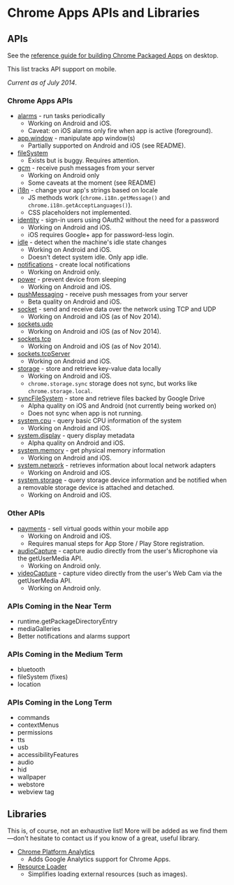 # Chrome Apps APIs and Libraries

## APIs

See the [reference guide for building Chrome Packaged Apps](http://developer.chrome.com/apps/about_apps.html) on desktop.

This list tracks API support on mobile.

_Current as of July 2014_.

### Chrome Apps APIs

* [alarms](https://github.com/MobileChromeApps/mobile-chrome-apps/tree/master/chrome-cordova/plugins/chrome.alarms) - run tasks periodically
    * Working on Android and iOS.
    * Caveat: on iOS alarms only fire when app is active (foreground).
* [app.window](https://github.com/MobileChromeApps/mobile-chrome-apps/tree/master/chrome-cordova/plugins/chrome-bootstrap) - manipulate app window(s)
    * Partially supported on Android and iOS (see README).
* [fileSystem](https://github.com/MobileChromeApps/mobile-chrome-apps/tree/master/chrome-cordova/plugins/chrome.fileSystem)
    * Exists but is buggy. Requires attention.
* [gcm](https://github.com/MobileChromeApps/mobile-chrome-apps/tree/master/chrome-cordova/plugins/chrome.gcm) - receive push messages from your server
    * Working on Android only
    * Some caveats at the moment (see README)
* [i18n](https://github.com/MobileChromeApps/mobile-chrome-apps/tree/master/chrome-cordova/plugins/chrome.i18n) - change your app's strings based on locale
    * JS methods work (`chrome.i18n.getMessage()` and `chrome.i18n.getAcceptLanguages()`).
    * CSS placeholders not implemented.
* [identity](https://github.com/MobileChromeApps/mobile-chrome-apps/tree/master/chrome-cordova/plugins/chrome.identity) -  sign-in users using OAuth2 without the need for a password
    * Working on Android and iOS.
    * iOS requires Google+ app for password-less login.
* [idle](https://github.com/MobileChromeApps/mobile-chrome-apps/tree/master/chrome-cordova/plugins/chrome.idle) - detect when the machine's idle state changes
    * Working on Android and iOS.
    * Doesn't detect system idle. Only app idle.
* [notifications](https://github.com/MobileChromeApps/mobile-chrome-apps/tree/master/chrome-cordova/plugins/chrome.notifications) - create local notifications
    * Working on Android only.
* [power](https://github.com/MobileChromeApps/mobile-chrome-apps/tree/master/chrome-cordova/plugins/chrome.power) - prevent device from sleeping
    * Working on Android and iOS.
* [pushMessaging](https://github.com/MobileChromeApps/mobile-chrome-apps/tree/master/chrome-cordova/plugins/chrome.pushMessaging) - receive push messages from your server
    * Beta quality on Android and iOS.
* [socket](https://github.com/MobileChromeApps/mobile-chrome-apps/tree/master/chrome-cordova/plugins/chrome.socket) - send and receive data over the network using TCP and UDP
    * Working on Android and iOS (as of Nov 2014).
* [sockets.udp](https://github.com/MobileChromeApps/mobile-chrome-apps/tree/master/chrome-cordova/plugins/chrome.sockets.udp)
    * Working on Android and iOS (as of Nov 2014).
* [sockets.tcp](https://github.com/MobileChromeApps/mobile-chrome-apps/tree/master/chrome-cordova/plugins/chrome.sockets.tcp)
    * Working on Android and iOS (as of Nov 2014).
* [sockets.tcpServer](https://github.com/MobileChromeApps/mobile-chrome-apps/tree/master/chrome-cordova/plugins/chrome.sockets.tcpServer)
    * Working on Android and iOS.
* [storage](https://github.com/MobileChromeApps/mobile-chrome-apps/tree/master/chrome-cordova/plugins/chrome.storage) - store and retrieve key-value data locally
    * Working on Android and iOS.
    * `chrome.storage.sync` storage does not sync, but works like `chrome.storage.local`.
* [syncFileSystem](https://github.com/MobileChromeApps/mobile-chrome-apps/tree/master/chrome-cordova/plugins/chrome.syncFileSystem) - store and retrieve files backed by Google Drive
    * Alpha quality on iOS and Android (not currently being worked on)
    * Does not sync when app is not running.
* [system.cpu](https://github.com/MobileChromeApps/mobile-chrome-apps/tree/master/chrome-cordova/plugins/chrome.system.cpu) - query basic CPU information of the system
    * Working on Android and iOS.
* [system.display](https://github.com/MobileChromeApps/mobile-chrome-apps/tree/master/chrome-cordova/plugins/chrome.system.display) - query display metadata
    * Alpha quality on Android and iOS.
* [system.memory](https://github.com/MobileChromeApps/mobile-chrome-apps/tree/master/chrome-cordova/plugins/chrome.system.memory) - get physical memory information
    * Working on Android and iOS.
* [system.network](https://github.com/MobileChromeApps/mobile-chrome-apps/tree/master/chrome-cordova/plugins/chrome.system.network) - retrieves information about local network adapters
    * Working on Android and iOS.
* [system.storage](https://github.com/MobileChromeApps/mobile-chrome-apps/tree/master/chrome-cordova/plugins/chrome.system.storage) - query storage device information and be notified when a removable storage device is attached and detached.
    * Working on Android and iOS.

### Other APIs

* [payments](https://github.com/MobileChromeApps/mobile-chrome-apps/blob/master/chrome-cordova/plugins/google.payments) - sell virtual goods within your mobile app
    * Working on Android and iOS.
    * Requires manual steps for App Store / Play Store registration.
* [audioCapture](https://github.com/MobileChromeApps/mobile-chrome-apps/tree/master/chrome-cordova/plugins/chrome.audioCapture) - capture audio directly from the user's Microphone via the getUserMedia API.
    * Working on Android only.
* [videoCapture](https://github.com/MobileChromeApps/mobile-chrome-apps/tree/master/chrome-cordova/plugins/chrome.videoCapture) - capture video directly from the user's Web Cam via the getUserMedia API.
    * Working on Android only.

### APIs Coming in the Near Term
* runtime.getPackageDirectoryEntry
* mediaGalleries
* Better notifications and alarms support

### APIs Coming in the Medium Term
* bluetooth
* fileSystem (fixes)
* location

### APIs Coming in the Long Term
* commands
* contextMenus
* permissions
* tts
* usb
* accessibilityFeatures
* audio
* hid
* wallpaper
* webstore
* webview tag

## Libraries

This is, of course, not an exhaustive list!  More will be added as we find them—don't hesitate to contact us if you know of a great, useful library.

* [Chrome Platform Analytics](https://github.com/GoogleChrome/chrome-platform-analytics)
    * Adds Google Analytics support for Chrome Apps.
* [Resource Loader](https://github.com/GoogleChrome/apps-resource-loader)
    * Simplifies loading external resources (such as images).

